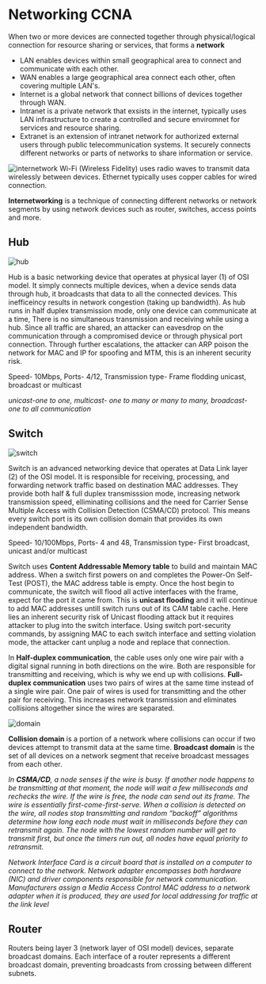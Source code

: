 # Networking CCNA

When two or more devices are connected together through physical/logical connection for resource sharing or services, that forms a **network**

- LAN enables devices within small geographical area to connect and communicate with each other. 
- WAN enables a large geographical area connect each other, often covering multiple LAN's.
- Internet is a global network that connect billions of devices together through WAN.
- Intranet is a private network that exsists in the internet, typically uses LAN infrastructure to create a controlled and secure enviromnet for services and resource sharing.
- Extranet is an extension of intranet network for authorized external users through public telecommunication systems. It securely connects different networks or parts of networks to share information or service.

![internetwork](https://www.scaler.com/topics/images/internetworking-in-computer-networks-1.webp) 
Wi-Fi (Wireless Fidelity) uses radio waves to transmit data wirelessly between devices.
Ethernet typically uses copper cables for wired connection. 

**Internetworking** is a technique of connecting different networks or network segments by using network devices such as router, switches, access points and more.

## Hub
![hub](https://media.fs.com/images/community/upload/wangEditor/201909/12/_1568281840_ZK4myJNWO8.gif)

Hub is a basic networking device that operates at physical layer (1) of OSI model. It simply connects multiple devices, when a device sends data through hub, it broadcasts that data to all the connected devices. This inefficeincy results in network congestion (taking up bandwidth). As hub runs in half duplex transmission mode, only one device can communicate at a time, There is no simultaneous transmission and receiving while using a hub. Since all traffic are shared, an attacker can eavesdrop on the communication through a compromised device or through physical port connection. Through further escalations, the attacker can ARP poison the network for MAC and IP for spoofing and MTM, this is an inherent security risk. 

Speed- 10Mbps, Ports- 4/12,  Transmission type- Frame flodding unicast, broadcast or multicast

_unicast-one to one, multicast- one to many or many to many, broadcast- one to all communication_

## Switch
![switch](https://thecybersecuritymancom.files.wordpress.com/2018/07/h5yvl.gif)

Switch is an advanced networking device that operates at Data Link layer (2) of the OSI model. It is responsible for receiving, processing, and forwarding network traffic based on destination MAC addresses. They provide both half & full duplex transmisssion mode, increasing network transmission speed, elliminating collisions and the need for Carrier Sense Multiple Access with Collision Detection (CSMA/CD) protocol. This means every switch port is its own collision domain that provides its own independent bandwidth.

Speed- 10/100Mbps, Ports- 4 and 48,  Transmission type- First broadcast, unicast and/or multicast

Switch uses **Content Addressable Memory table** to build and maintain MAC address. When a switch first powers on and completes the Power-On Self-Test (POST), the MAC address table is empty. Once the host begin to communicate, the switch will flood all active interfaces with the frame, expect for the port it came from. This is **unicast flooding** and it will continue to add MAC addresses untill switch runs out of its CAM table cache. Here lies an inherent security risk of Unicast flooding attack but it requires attacker to plug into the switch interface. Using switch port-security commands, by assigning MAC to each switch interface and setting violation mode, the attacker cant unplug a node and replace that connection. 

In **Half-duplex communication**, the cable uses only one wire pair with a digital signal running in both directions on the wire. Both are responsible for transmitting and receiving, which is why we end up with collisions. **Full-duplex communication** uses two pairs of wires at the same time instead of a single wire pair. One pair of wires is used for transmitting and the other pair for receiving. This increases network transmission and eliminates collisions altogether since the wires are separated.

![domain](https://miro.medium.com/v2/resize:fit:1400/1*QongA93TNo_H40D_UGZ9yQ.png)

**Collision domain** is a portion of a network where collisions can occur if two devices attempt to transmit data at the same time. **Broadcast domain** is the set of all devices on a network segment that receive broadcast messages from each other.  

*In **CSMA/CD**, a node senses if the wire is busy. If another node happens to be transmitting at that moment, the node will wait a few milliseconds and rechecks the wire. If the wire is free, the node can send out its frame. The wire is essentially first-come-first-serve. When a collision is detected on the wire, all nodes stop transmitting and random “backoff” algorithms determine how long each node must wait in milliseconds before they can retransmit again. The node with the lowest random number will get to transmit first, but once the timers run out, all nodes have equal priority to retransmit.*

*Network Interface Card is a circuit board that is installed on a computer to connect to the network. Network adapter encompasses both hardware (NIC) and driver components responsible for network communication. Manufacturers assign a Media Access Control MAC address to a network adapter when it is produced, they are used for local addressing for traffic at the link level*

## Router
Routers being layer 3 (network layer of OSI model) devices, separate broadcast domains. Each interface of a router represents a different broadcast domain, preventing broadcasts from crossing between different subnets.

